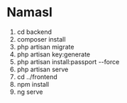 # NamasI
1. cd backend
2. composer install
3. php artisan migrate
3. php artisan key:generate
3. php artisan install:passport --force
3. php artisan serve
4. cd ../frontend
4. npm install
5. ng serve